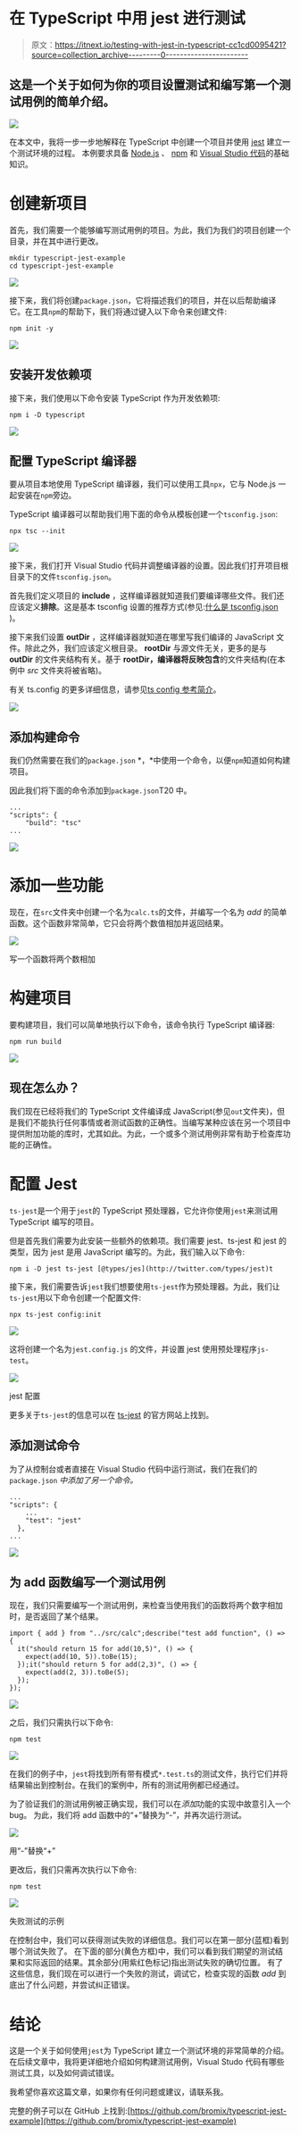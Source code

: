 # 在 TypeScript 中用 jest 进行测试

> 原文：<https://itnext.io/testing-with-jest-in-typescript-cc1cd0095421?source=collection_archive---------0----------------------->

## 这是一个关于如何为你的项目设置测试和编写第一个测试用例的简单介绍。

![](img/497be64679ce768f48368cc5009188b6.png)

在本文中，我将一步一步地解释在 TypeScript 中创建一个项目并使用 [jest](https://jestjs.io/) 建立一个测试环境的过程。
本例要求具备 [Node.js](https://nodejs.org/) 、 [npm](https://www.npmjs.com/) 和 [Visual Studio 代码](https://code.visualstudio.com/)的基础知识。

# 创建新项目

首先，我们需要一个能够编写测试用例的项目。为此，我们为我们的项目创建一个目录，并在其中进行更改。

```
mkdir typescript-jest-example
cd typescript-jest-example
```

![](img/85bdb1ba7ee87609dc62bd747129c500.png)

接下来，我们将创建`package.json`，它将描述我们的项目，并在以后帮助编译它。在工具`npm`的帮助下，我们将通过键入以下命令来创建文件:

```
npm init -y
```

![](img/ea60f15c089a8d8b1f2d2f588692d1ae.png)

## 安装开发依赖项

接下来，我们使用以下命令安装 TypeScript 作为开发依赖项:

```
npm i -D typescript
```

![](img/ef6f3b8b8fd2ded51a7021d8a35e53ae.png)

## 配置 TypeScript 编译器

要从项目本地使用 TypeScript 编译器，我们可以使用工具`npx`，它与 Node.js 一起安装在`npm`旁边。

TypeScript 编译器可以帮助我们用下面的命令从模板创建一个`tsconfig.json`:

```
npx tsc --init
```

![](img/056b0ac2b8d98bb8f8b9778e4bd7f51b.png)

接下来，我们打开 Visual Studio 代码并调整编译器的设置。因此我们打开项目根目录下的文件`tsconfig.json`。

首先我们定义项目的 **include** ，这样编译器就知道我们要编译哪些文件。我们还应该定义**排除**。这是基本 tsconfig 设置的推荐方式(参见:[什么是 tsconfig.json](https://www.staging-typescript.org/docs/handbook/tsconfig-json.html#examples) )。

接下来我们设置 **outDir** ，这样编译器就知道在哪里写我们编译的 JavaScript 文件。除此之外，我们应该定义根目录。 **rootDir** 与源文件无关，更多的是与 **outDir** 的文件夹结构有关。基于 **rootDir，**编译器将反映**包含**的文件夹结构(在本例中 *src* 文件夹将被省略)。

有关 ts.config 的更多详细信息，请参见[ts config 参考简介](https://www.staging-typescript.org/tsconfig)。

![](img/e2527e926a0aff67362551ee6b714920.png)

## 添加构建命令

我们仍然需要在我们的`package.json` *，*中使用一个命令，以便`npm`知道如何构建项目。

因此我们将下面的命令添加到`package.json`T20 中。

```
...
"scripts": {
    "build": "tsc"
...
```

![](img/fbc1f5f9a44295ff9eafcac8fd7a408c.png)

# 添加一些功能

现在，在`src`文件夹中创建一个名为`calc.ts`的文件，并编写一个名为 *add* 的简单函数。这个函数非常简单，它只会将两个数值相加并返回结果。

![](img/d1114f57bd291eea0e7d3d8e9624b225.png)

写一个函数将两个数相加

# 构建项目

要构建项目，我们可以简单地执行以下命令，该命令执行 TypeScript 编译器:

```
npm run build
```

![](img/d1f4e547f8bc1619c6a4431190ebe501.png)

## 现在怎么办？

我们现在已经将我们的 TypeScript 文件编译成 JavaScript(参见`out`文件夹)，但是我们不能执行任何事情或者测试函数的正确性。当编写某种应该在另一个项目中提供附加功能的库时，尤其如此。为此，一个或多个测试用例非常有助于检查库功能的正确性。

# 配置 Jest

`ts-jest`是一个用于`jest`的 TypeScript 预处理器，它允许你使用`jest`来测试用 TypeScript 编写的项目。

但是首先我们需要为此安装一些额外的依赖项。我们需要 jest、ts-jest 和 jest 的类型，因为 jest 是用 JavaScript 编写的。为此，我们输入以下命令:

```
npm i -D jest ts-jest [@types/jes](http://twitter.com/types/jest)t
```

接下来，我们需要告诉`jest`我们想要使用`ts-jest`作为预处理器。为此，我们让`ts-jest`用以下命令创建一个配置文件:

```
npx ts-jest config:init
```

![](img/0ff805d02f808d8b4230f7feeebb0b62.png)

这将创建一个名为`jest.config.js` 的文件，并设置 jest 使用预处理程序`js-test`。

![](img/672314072fef16e8581dc58b3ba9bcbb.png)

jest 配置

更多关于`ts-jest`的信息可以在 [ts-jest](https://kulshekhar.github.io/ts-jest/docs/installation/) 的官方网站上找到。

## 添加测试命令

为了从控制台或者直接在 Visual Studio 代码中运行测试，我们在我们的`package.json` *中添加了另一个命令。*

```
...
"scripts": {
    ...
    "test": "jest"
  },
...
```

![](img/6c97deafe0b310586ad3bdcc19646d82.png)

## 为 add 函数编写一个测试用例

现在，我们只需要编写一个测试用例，来检查当使用我们的函数将两个数字相加时，是否返回了某个结果。

```
import { add } from "../src/calc";describe("test add function", () => {
  it("should return 15 for add(10,5)", () => {
    expect(add(10, 5)).toBe(15);
  });it("should return 5 for add(2,3)", () => {
    expect(add(2, 3)).toBe(5);
  });
});
```

![](img/c1547f9719ae77983a6738f63da24a16.png)

之后，我们只需执行以下命令:

```
npm test
```

![](img/c0f8a9a7a540acd96b5139dac6900c78.png)

在我们的例子中，`jest`将找到所有带有模式`*.test.ts`的测试文件，执行它们并将结果输出到控制台。在我们的案例中，所有的测试用例都已经通过。

为了验证我们的测试用例被正确实现，我们可以在*添加*功能的实现中故意引入一个 bug。
为此，我们将 add 函数中的“+”替换为“-”，并再次运行测试。

![](img/34f8bc8db0e92d2a4fbe66cf87f94b5e.png)

用“-”替换“+”

更改后，我们只需再次执行以下命令:

```
npm test
```

![](img/a38baa503349d8fdba1deb61fd0d270b.png)

失败测试的示例

在控制台中，我们可以获得测试失败的详细信息。我们可以在第一部分(蓝框)看到哪个测试失败了。
在下面的部分(黄色方框)中，我们可以看到我们期望的测试结果和实际返回的结果。其余部分(用紫红色标记)指出测试失败的确切位置。
有了这些信息，我们现在可以进行一个失败的测试，调试它，检查实现的函数 *add* 到底出了什么问题，并尝试纠正错误。

# 结论

这是一个关于如何使用`jest`为 TypeScript 建立一个测试环境的非常简单的介绍。
在后续文章中，我将更详细地介绍如何构建测试用例，Visual Studo 代码有哪些测试工具，以及如何调试错误。

我希望你喜欢这篇文章，如果你有任何问题或建议，请联系我。

完整的例子可以在 GitHub 上找到:[https://github.com/bromix/typescript-jest-example](https://github.com/bromix/typescript-jest-example)